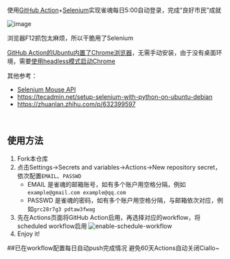 使用[GitHub Action](https://github.com/features/actions)+[Selenium](https://selenium.dev)实现雀魂每日5:00自动登录，完成“良好市民”成就

![image](https://github.com/QuanQuan-CHO/Majsoul-Login/assets/90035785/9b7fac02-79cb-4e5c-b98d-7f1788d5996d)

浏览器F12抓包太麻烦，所以干脆用了Selenium

[GitHub Action的Ubuntu内置了Chrome浏览器](https://github.com/actions/runner-images/blob/main/images/ubuntu/Ubuntu2204-Readme.md#browsers-and-drivers)，无需手动安装，由于没有桌面环境，需要[使用headless模式启动Chrome](https://selenium.dev/blog/2023/headless-is-going-away)

其他参考：
- [Selenium Mouse API](https://selenium.dev/documentation/webdriver/actions_api/mouse)
- https://tecadmin.net/setup-selenium-with-python-on-ubuntu-debian
- https://zhuanlan.zhihu.com/p/632399597
<br>

## 使用方法
1. Fork本仓库
2. 点击Settings->Secrets and variables->Actions->New repository secret，依次配置`EMAIL`、`PASSWD`
    - EMAIL 是雀魂的邮箱账号，如有多个账户用空格分隔，例如`example@gmail.com example@qq.com`
    - PASSWD 是雀魂的密码，如有多个账户用空格分隔，与邮箱依次对应，例如`grc28r7g3 pdtaw3fwag`
3. 先在Actions页面将GitHub Action启用，再选择对应的workflow，将scheduled workflow启用
   ![enable-schedule-workflow](https://user-images.githubusercontent.com/90035785/224888848-be15ba52-1892-4a2b-9cef-b321b9a25165.jpg)
4. Enjoy it!

##已在workflow配置每日自动push完成情况
避免60天Actions自动关闭Ciallo~
